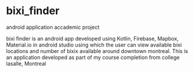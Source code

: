 # bixi_finder
android application accademic project

bixi finder is an android app developed using Kotlin, Firebase, Mapbox, Material.io in android studio using which the user can view available bixi locations and number of bixix available around downtown montreal. This is an application developed as part of my course completion from college lasalle, Montreal
